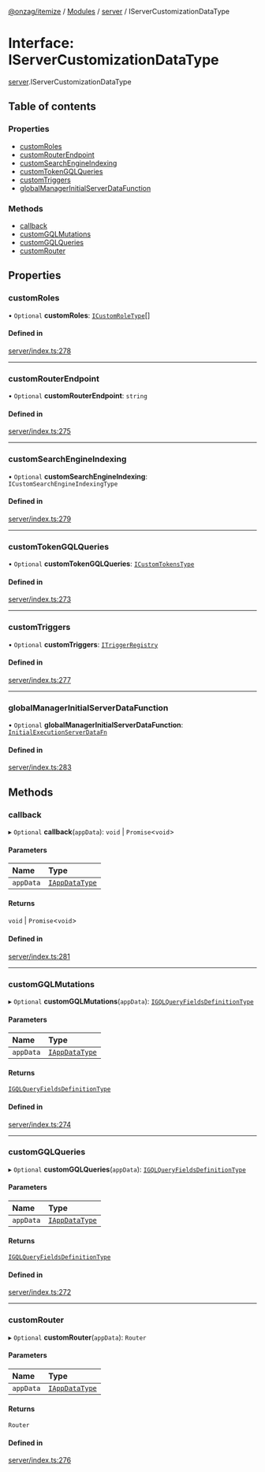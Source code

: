 [@onzag/itemize](../README.md) / [Modules](../modules.md) / [server](../modules/server.md) / IServerCustomizationDataType

# Interface: IServerCustomizationDataType

[server](../modules/server.md).IServerCustomizationDataType

## Table of contents

### Properties

- [customRoles](server.IServerCustomizationDataType.md#customroles)
- [customRouterEndpoint](server.IServerCustomizationDataType.md#customrouterendpoint)
- [customSearchEngineIndexing](server.IServerCustomizationDataType.md#customsearchengineindexing)
- [customTokenGQLQueries](server.IServerCustomizationDataType.md#customtokengqlqueries)
- [customTriggers](server.IServerCustomizationDataType.md#customtriggers)
- [globalManagerInitialServerDataFunction](server.IServerCustomizationDataType.md#globalmanagerinitialserverdatafunction)

### Methods

- [callback](server.IServerCustomizationDataType.md#callback)
- [customGQLMutations](server.IServerCustomizationDataType.md#customgqlmutations)
- [customGQLQueries](server.IServerCustomizationDataType.md#customgqlqueries)
- [customRouter](server.IServerCustomizationDataType.md#customrouter)

## Properties

### customRoles

• `Optional` **customRoles**: [`ICustomRoleType`](server_resolvers_roles.ICustomRoleType.md)[]

#### Defined in

[server/index.ts:278](https://github.com/onzag/itemize/blob/a24376ed/server/index.ts#L278)

___

### customRouterEndpoint

• `Optional` **customRouterEndpoint**: `string`

#### Defined in

[server/index.ts:275](https://github.com/onzag/itemize/blob/a24376ed/server/index.ts#L275)

___

### customSearchEngineIndexing

• `Optional` **customSearchEngineIndexing**: `ICustomSearchEngineIndexingType`

#### Defined in

[server/index.ts:279](https://github.com/onzag/itemize/blob/a24376ed/server/index.ts#L279)

___

### customTokenGQLQueries

• `Optional` **customTokenGQLQueries**: [`ICustomTokensType`](server_custom_graphql.ICustomTokensType.md)

#### Defined in

[server/index.ts:273](https://github.com/onzag/itemize/blob/a24376ed/server/index.ts#L273)

___

### customTriggers

• `Optional` **customTriggers**: [`ITriggerRegistry`](server_resolvers_triggers.ITriggerRegistry.md)

#### Defined in

[server/index.ts:277](https://github.com/onzag/itemize/blob/a24376ed/server/index.ts#L277)

___

### globalManagerInitialServerDataFunction

• `Optional` **globalManagerInitialServerDataFunction**: [`InitialExecutionServerDataFn`](../modules/server_global_manager.md#initialexecutionserverdatafn)

#### Defined in

[server/index.ts:283](https://github.com/onzag/itemize/blob/a24376ed/server/index.ts#L283)

## Methods

### callback

▸ `Optional` **callback**(`appData`): `void` \| `Promise`<`void`\>

#### Parameters

| Name | Type |
| :------ | :------ |
| `appData` | [`IAppDataType`](server.IAppDataType.md) |

#### Returns

`void` \| `Promise`<`void`\>

#### Defined in

[server/index.ts:281](https://github.com/onzag/itemize/blob/a24376ed/server/index.ts#L281)

___

### customGQLMutations

▸ `Optional` **customGQLMutations**(`appData`): [`IGQLQueryFieldsDefinitionType`](base_Root_gql.IGQLQueryFieldsDefinitionType.md)

#### Parameters

| Name | Type |
| :------ | :------ |
| `appData` | [`IAppDataType`](server.IAppDataType.md) |

#### Returns

[`IGQLQueryFieldsDefinitionType`](base_Root_gql.IGQLQueryFieldsDefinitionType.md)

#### Defined in

[server/index.ts:274](https://github.com/onzag/itemize/blob/a24376ed/server/index.ts#L274)

___

### customGQLQueries

▸ `Optional` **customGQLQueries**(`appData`): [`IGQLQueryFieldsDefinitionType`](base_Root_gql.IGQLQueryFieldsDefinitionType.md)

#### Parameters

| Name | Type |
| :------ | :------ |
| `appData` | [`IAppDataType`](server.IAppDataType.md) |

#### Returns

[`IGQLQueryFieldsDefinitionType`](base_Root_gql.IGQLQueryFieldsDefinitionType.md)

#### Defined in

[server/index.ts:272](https://github.com/onzag/itemize/blob/a24376ed/server/index.ts#L272)

___

### customRouter

▸ `Optional` **customRouter**(`appData`): `Router`

#### Parameters

| Name | Type |
| :------ | :------ |
| `appData` | [`IAppDataType`](server.IAppDataType.md) |

#### Returns

`Router`

#### Defined in

[server/index.ts:276](https://github.com/onzag/itemize/blob/a24376ed/server/index.ts#L276)
